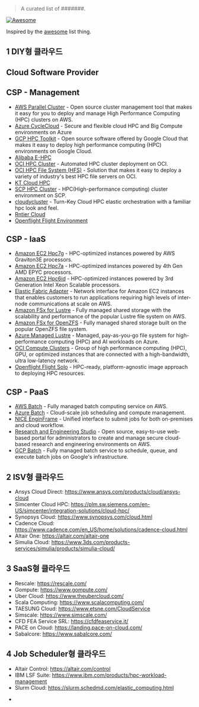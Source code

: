 > A curated list of #######.

[![Awesome](https://awesome.re/badge.svg)](https://awesome.re)

Inspired by the [awesome](https://github.com/sindresorhus/awesome) list thing.


## 1 DIY형 클라우드

## Cloud Software Provider 

## CSP - Management

- [AWS Parallel Cluster](https://aws.amazon.com/hpc/parallelcluster/) - Open source cluster management tool that makes it easy for you to deploy and manage High Performance Computing (HPC) clusters on AWS.
- [Azure CycleCloud](https://learn.microsoft.com/en-us/azure/cyclecloud/) - Secure and flexible cloud HPC and Big Compute environments on Azure
- [GCP HPC Toolkit](https://cloud.google.com/hpc-toolkit) - Open source software offered by Google Cloud that makes it easy to deploy high performance computing (HPC) environments on Google Cloud.
- [Alibaba E-HPC](https://www.alibabacloud.com/product/ehpc)  
- [OCI HPC Cluster](https://cloudmarketplace.oracle.com/marketplace/listing/67628143) - Automated HPC cluster deployment on OCI.
- [OCI HPC File System (HFS)](https://cloudmarketplace.oracle.com/marketplace/listing/75560175) - Solution that makes it easy to deploy a variety of industry's best HPC file servers on OCI. 
- [KT Cloud HPC](https://cloud.kt.com/product/productDetail?prodId=P000000015)
- [SCP HPC Cluster](https://www.samsungsds.com/en/compute-hpccluster/hpccluster.html) - HPC(High-performance computing) cluster environment on SCP.
- [cloudycluster](https://cloudycluster.com) - Turn-Key Cloud HPC elastic orchestration with a familiar hpc look and feel.
- [Rntier Cloud](https://www.rntiercloud.com)
- [Openflight Flight Environment](https://www.openflighthpc.org/latest/docs/flight-environment/)  

## CSP - IaaS 

- [Amazon EC2 Hpc7g](https://aws.amazon.com/ec2/instance-types/hpc7g/) - HPC-optimized instances powered by AWS Graviton3E processors.
- [Amazon EC2 Hpc7a](https://aws.amazon.com/ec2/instance-types/hpc7a/) - HPC-optimized instances powered by 4th Gen AMD EPYC processors.
- [Amazon EC2 Hpc6id](https://aws.amazon.com/ec2/instance-types/hpc6i/) - HPC-optimized instances powered by 3rd Generation Intel Xeon Scalable processors.
- [Elastic Fabric Adapter](https://aws.amazon.com/hpc/efa/) - Network interface for Amazon EC2 instances that enables customers to run applications requiring high levels of inter-node communications at scale on AWS.
- [Amazon FSx for Lustre](https://aws.amazon.com/fsx/lustre/) - Fully managed shared storage with the scalability and performance of the popular Lustre file system on AWS.
- [Amazon FSx for OpenZFS](https://aws.amazon.com/fsx/openzfs/) - Fully managed shared storage built on the popular OpenZFS file system.
- [Azure Managed Lustre](https://azure.microsoft.com/en-us/products/managed-lustre#features) - Managed, pay-as-you-go file system for high-performance computing (HPC) and AI workloads on Azure.
- [OCI Compute Clusters](https://docs.oracle.com/en-us/iaas/Content/Compute/Tasks/compute-clusters.htm) - Group of high performance computing (HPC), GPU, or optimized instances that are connected with a high-bandwidth, ultra low-latency network. 
- [Openflight Flight Solo](https://www.openflighthpc.org/latest/docs/flight-solo/) - HPC-ready, platform-agnostic image approach to deploying HPC resources.

## CSP - PaaS 

- [AWS Batch](https://aws.amazon.com/batch/) - Fully managed batch computing service on AWS.
- [Azure Batch](https://azure.microsoft.com/en-us/products/batch/) - Cloud-scale job scheduling and compute management.
- [NICE EnginFrame](https://aws.amazon.com/hpc/enginframe/) - Unified interface to submit jobs for both on-premises and cloud workflow.
- [Research and Engineering Studio](https://aws.amazon.com/hpc/res/) - Open source, easy-to-use web-based portal for administrators to create and manage secure cloud-based research and engineering environments on AWS.
- [GCP Batch](https://cloud.google.com/batch/) - Fully managed batch service to schedule, queue, and execute batch jobs on Google's infrastructure.


## 2 ISV형 클라우드


* Ansys Cloud Direct: <https://www.ansys.com/products/cloud/ansys-cloud>
* Simcenter Cloud HPC: <https://plm.sw.siemens.com/en-US/simcenter/integration-solutions/cloud-hpc/>
* Synopsys Cloud: <https://www.synopsys.com/cloud.html>
* Cadence Cloud: <https://www.cadence.com/en_US/home/solutions/cadence-cloud.html>
* Altair One: <https://altair.com/altair-one>
* Simulia Cloud: <https://www.3ds.com/products-services/simulia/products/simulia-cloud/>

## 3 SaaS형 클라우드


* Rescale: <https://rescale.com/>
* Gompute: <https://www.gompute.com/>
* Uber Cloud: <https://www.theubercloud.com/>
* Scala Computing: <https://www.scalacomputing.com/>
* TAESUNG Cloud: <https://www.etsne.com/CloudService>
* Simscale: <https://www.simscale.com/>
* CFD FEA Service SRL: <https://cfdfeaservice.it/>
* PACE on Cloud: <https://landing.pace-on-cloud.com/>
* Sabalcore: <https://www.sabalcore.com/>

## 4 Job Scheduler형 클라우드


* Altair Control: <https://altair.com/control>
* IBM LSF Suite: <https://www.ibm.com/products/hpc-workload-management>
* Slurm Cloud: <https://slurm.schedmd.com/elastic_computing.html>
- [MS HPC Pack]:(https://learn.microsoft.com/en-us/powershell/high-performance-computing/overview?view=hpc19-ps) 
